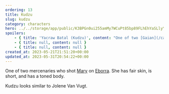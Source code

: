 ```yaml
---
ordering: 13
title: Kudzu
slug: kudzu
category: characters
hero: ../../storage/app/public/K3BPGn0ui255amMy7WCuPt85bp89FLhEhYaSLlyY.jpg
spoilers:
    - { title: 'Yacraw Batal (Kudzu)', content: "One of two [Gaian](/category/organizations/visitors)-controlled mercenaries who shot [Mary](/category/characters/mary) on [Eborra](/category/planets-cities/eborra). She is secretly an officer in [Velopa's](/category/planets-cities/velopa) police force. She has fair skin, is short, and has a toned body.\r\n\r\nKudzu looks similar to Jolene Van Vugt.\r\n\r\n**Pronunciation:**\r\n- yack’ ruh\r\n- beh tall’" }
    - { title: null, content: null }
    - { title: null, content: null }
created_at: 2023-05-21T21:51:20+00:00
updated_at: 2023-05-31T20:54:22+00:00
---
```

One of two mercenaries who shot [Mary](/category/characters/mary) on [Eborra](/category/planets-cities/eborra). She has fair skin, is short, and has a toned body.

Kudzu looks similar to Jolene Van Vugt.